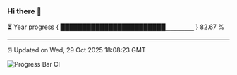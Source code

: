### Hi there 👋

⏳ Year progress { ████████████████████████▁▁▁▁▁▁ } 82.67 %

---

⏰ Updated on Wed, 29 Oct 2025 18:08:23 GMT

![Progress Bar CI](https://github.com/liununu/liununu/workflows/Progress%20Bar%20CI/badge.svg)
